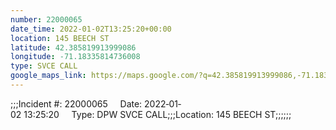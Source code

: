 ```yaml
---
number: 22000065
date_time: 2022-01-02T13:25:20+00:00
location: 145 BEECH ST
latitude: 42.385819913999086
longitude: -71.18335814736008
type: SVCE CALL
google_maps_link: https://maps.google.com/?q=42.385819913999086,-71.18335814736008
---
```


;;;Incident #: 22000065     Date: 2022‐01‐02 13:25:20     Type: DPW SVCE CALL;;;Location: 145 BEECH ST;;;;;;
